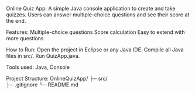 Online Quiz App:
  A simple Java console application to create and take quizzes.
  Users can answer multiple-choice questions and see their score at the end.

Features:
  Multiple-choice questions
  Score calculation
  Easy to extend with more questions

How to Run:
  Open the project in Eclipse or any Java IDE.
  Compile all Java files in src/.
  Run QuizApp.java.

Tools used: 
  Java, Console

Project Structure:
  OnlineQuizApp/
   ├─ src/             
   ├─ .gitignore
   └─ README.md        
